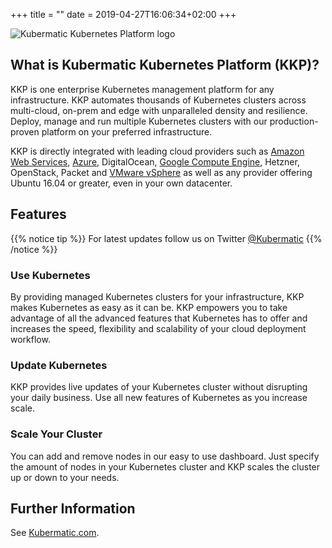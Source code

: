 +++
title = ""
date = 2019-04-27T16:06:34+02:00
+++


![Kubermatic Kubernetes Platform logo](/img/logo-kubermatic.jpg)


## What is Kubermatic Kubernetes Platform (KKP)?

KKP is one enterprise Kubernetes management platform for any infrastructure. KKP automates thousands of Kubernetes clusters across multi-cloud, on-prem and edge with unparalleled density and resilience. Deploy, manage and run multiple Kubernetes clusters with our production-proven platform on your preferred infrastructure.

KKP is directly integrated with leading cloud providers such as [Amazon Web Services](https://docs.kubermatic.com/kubermatic/main/architecture/requirements/support_policy/provider_support_matrix/aws/aws/), [Azure](https://docs.kubermatic.com/kubermatic/main/architecture/requirements/support_policy/provider_support_matrix/azure/azure/), DigitalOcean, [Google Compute Engine](https://docs.kubermatic.com/kubermatic/main/architecture/requirements/support_policy/provider_support_matrix/google_cloud/gcp/), Hetzner, OpenStack, Packet and [VMware vSphere](https://docs.kubermatic.com/kubermatic/main/architecture/requirements/support_policy/provider_support_matrix/vsphere/vsphere/) as well as any provider offering Ubuntu 16.04 or greater, even in your own datacenter.

## Features

{{% notice tip %}}
For latest updates follow us on Twitter [@Kubermatic](https://twitter.com/Kubermatic)
{{% /notice %}}

### Use Kubernetes

By providing managed Kubernetes clusters for your infrastructure, KKP makes Kubernetes as easy as it can be. KKP empowers you to take advantage of all the advanced features that Kubernetes has to offer and increases the speed, flexibility and scalability of your cloud deployment workflow.

### Update Kubernetes

KKP provides live updates of your Kubernetes cluster without disrupting your daily business. Use all new features of Kubernetes as you increase scale.

### Scale Your Cluster

You can add and remove nodes in our easy to use dashboard. Just specify the amount of nodes in your Kubernetes cluster and KKP scales the cluster up or down to your needs.

## Further Information

See [Kubermatic.com](https://www.kubermatic.com/).
